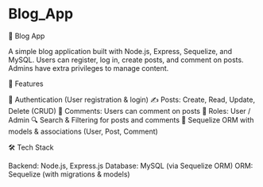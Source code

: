 # Blog_App
📖 Blog App

A simple blog application built with Node.js, Express, Sequelize, and MySQL.
Users can register, log in, create posts, and comment on posts. Admins have extra privileges to manage content.

🚀 Features

🔑 Authentication (User registration & login)
✍️ Posts: Create, Read, Update, Delete (CRUD)
💬 Comments: Users can comment on posts
👤 Roles: User / Admin
🔍 Search & Filtering for posts and comments
📜 Sequelize ORM with models & associations (User, Post, Comment)

🛠️ Tech Stack

Backend: Node.js, Express.js
Database: MySQL (via Sequelize ORM)
ORM: Sequelize (with migrations & models)
